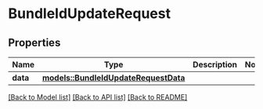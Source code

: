 # BundleIdUpdateRequest

## Properties

Name | Type | Description | Notes
------------ | ------------- | ------------- | -------------
**data** | [**models::BundleIdUpdateRequestData**](BundleIdUpdateRequest_data.md) |  | 

[[Back to Model list]](../README.md#documentation-for-models) [[Back to API list]](../README.md#documentation-for-api-endpoints) [[Back to README]](../README.md)


